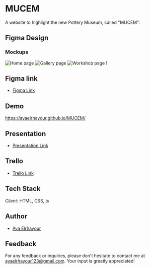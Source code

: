 # MUCEM

A website to highlight the new Pottery Museum, called "MUCEM".

## Figma Design

### Mockups

![Home page](./img/accueil.png) ![Gallery page](./img/galerie.png) ![Workshop page](./img/atelier.png) !

## Figma link

- [Figma Link](https://www.figma.com/file/UJb4zL0eV065xwaaYmZmNh/MUCEUM?type=design&node-id=0%3A1&mode=design&t=QXP7MtiqCUpL13jH-1)

## Demo

https://ayaelrhayour.github.io/MUCEM/

## Presentation

- [Presentation Link](https://www.canva.com/design/DAFxKX-_o5g/Rhx6IlwatamHAqCl9CqWzA/edit?utm_content=DAFxKX-_o5g&utm_campaign=designshare&utm_medium=link2&utm_source=sharebutton)

## Trello

- [Trello Link](https://trello.com/b/9pWhGK1N/muceum)

## Tech Stack

_Client:_ HTML, CSS, js

## Author

- [Aya Elrhayour](https://github.com/AyaElrhayour)

## Feedback

For any feedback or inquiries, please don't hesitate to contact me at ayaelrhayour123@gmail.com. Your input is greatly appreciated!
